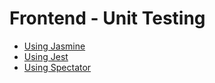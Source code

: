 # Frontend - Unit Testing
*   [Using Jasmine](./using-jasmine.md)
*   [Using Jest](./using-jest.md)
*   [Using Spectator](./using-spectator.md)